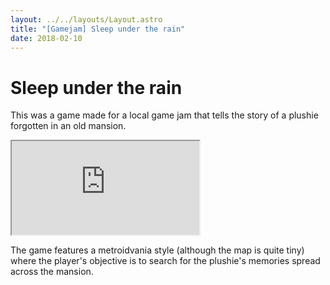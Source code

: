 ```yaml
---
layout: ../../layouts/Layout.astro
title: "[Gamejam] Sleep under the rain"
date: 2018-02-10
---
```


# Sleep under the rain

This was a game made for a local game jam that tells the story of a plushie forgotten in an old mansion.

<iframe src="https://www.youtube.com/embed/Tp1iVlN52Hw"></iframe>

The game features a metroidvania style (although the map is quite tiny) where the player's objective is to search for the plushie's memories spread across the mansion.
